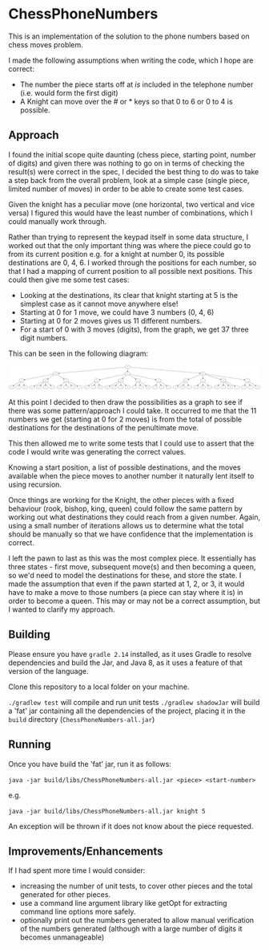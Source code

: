 # ChessPhoneNumbers

This is an implementation of the solution to the phone numbers based on chess moves problem.

I made the following assumptions when writing the code, which I hope are correct:

* The number the piece starts off at _is_ included in the telephone number (i.e. would form the first digit)
* A Knight can move over the # or * keys so that 0 to 6 or 0 to 4 is possible.

## Approach
I found the initial scope quite daunting (chess piece, starting point, number of digits) and given there was nothing to 
go on in terms of checking the result(s) were correct in the spec, I decided the best thing to do was to take a step back 
from the overall problem, look at a simple case (single piece, limited number of moves) in order to be able to create some 
test cases.

Given the knight has a peculiar move (one horizontal, two vertical and vice versa) I figured this would have the least 
number of combinations, which I could manually work through. 

Rather than trying to represent the keypad itself in some data structure, I worked out that the only important thing was 
where the piece could go to from its current position e.g. for a knight at number 0, its possible destinations are 0, 4, 6. 
I worked through the positions for each number, so that I had a mapping of current position to all possible next positions. 
This could then give me some test cases:

* Looking at the destinations, its clear that knight starting at 5 is the simplest case as it cannot move anywhere else! 
* Starting at 0 for 1 move, we could have 3 numbers (0, 4, 6)
* Starting at 0 for 2 moves gives us 11 different numbers. 
* For a start of 0 with 3 moves (digits), from the graph, we get 37 three digit numbers. 

This can be seen in the following diagram: 

![knight moves from 0](docs/knight.png)

At this point I decided to then draw the possibilities as a graph to see if there was some pattern/approach I could take. 
It occurred to me that the 11 numbers we get (starting at 0 for 2 moves) is from the total of possible destinations for 
the destinations of the penultimate move.

This then allowed me to write some tests that I could use to assert that the code I would write was generating the correct values.

Knowing a start position, a list of possible destinations, and the moves available when the piece moves to another
number it naturally lent itself to using recursion.


Once things are working for the Knight, the other pieces with a fixed behaviour (rook, bishop, king, queen) could follow 
the same pattern by working out what destinations they could reach from a given number. Again, using a small number of 
iterations allows us to determine what the total should be manually so that we have confidence that the implementation 
is correct.

I left the pawn to last as this was the most complex piece. It essentially has three states - first move, subsequent move(s) 
and then becoming a queen, so we'd need to model the destinations for these, and store the state. I made the assumption that 
even if the pawn started at 1, 2, or 3, it would have to make a move to those numbers (a piece can stay where it is) in order
to become a queen. This may or may not be a correct assumption, but I wanted to clarify my approach.

## Building

Please ensure you have `gradle 2.14` installed, as it uses Gradle to resolve dependencies and build the Jar, and Java 8,
as it uses a feature of that version of the language.

Clone this repository to a local folder on your machine.

`./gradlew test` will compile and run unit tests
`./gradlew shadowJar` will build a 'fat' jar containing all the dependencies of the project, placing it in the `build` directory (`ChessPhoneNumbers-all.jar`)

## Running

Once you have build the 'fat' jar, run it as follows:

`java -jar build/libs/ChessPhoneNumbers-all.jar <piece> <start-number>`

e.g.

`java -jar build/libs/ChessPhoneNumbers-all.jar knight 5`

An exception will be thrown if it does not know about the piece requested.

## Improvements/Enhancements

If I had spent more time I would consider:

* increasing the number of unit tests, to cover other pieces and the total generated for other pieces.
* use a command line argument library like getOpt for extracting command line options more safely.
* optionally print out the numbers generated to allow manual verification of the numbers generated (although with a large number of digits it becomes unmanageable)